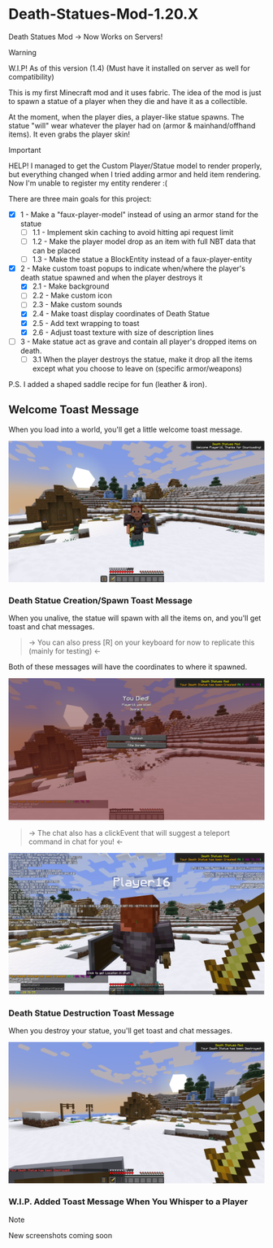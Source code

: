 # Death-Statues-Mod-1.20.X
Death Statues Mod -> Now Works on Servers!

> [!WARNING]
> W.I.P! As of this version (1.4) (Must have it installed on server as well for compatibility)

This is my first Minecraft mod and it uses fabric. The idea of the mod is just to spawn a statue of a player when they die and have it as a collectible.

At the moment, when the player dies, a player-like statue spawns. The statue "will" wear whatever the player had on (armor & mainhand/offhand items). It even grabs the player skin!

> [!IMPORTANT]
> HELP! I managed to get the Custom Player/Statue model to render properly, but everything changed when I tried adding armor and held item rendering. Now I'm unable to register my entity renderer :(

There are three main goals for this project:
- [x] 1 - Make a "faux-player-model" instead of using an armor stand for the statue
  - [ ] 1.1 - Implement skin caching to avoid hitting api request limit
  - [ ] 1.2 - Make the player model drop as an item with full NBT data that can be placed
  - [ ] 1.3 - Make the statue a BlockEntity instead of a faux-player-entity

- [x] 2 - Make custom toast popups to indicate when/where the player's death statue spawned and when the player destroys it
  - [x] 2.1 - Make background
  - [ ] 2.2 - Make custom icon
  - [ ] 2.3 - Make custom sounds
  - [x] 2.4 - Make toast display coordinates of Death Statue
  - [x] 2.5 - Add text wrapping to toast
  - [x] 2.6 - Adjust toast texture with size of description lines

- [ ] 3 - Make statue act as grave and contain all player's dropped items on death. 
  - [ ] 3.1 When the player destroys the statue, make it drop all the items except what you choose to leave on (specific armor/weapons)

P.S. I added a shaped saddle recipe for fun (leather & iron).

## Welcome Toast Message
When you load into a world, you'll get a little welcome toast message.

![Welcome Toast](images/welcome_toast.png)

### Death Statue Creation/Spawn Toast Message
When you unalive, the statue will spawn with all the items on, and you'll get toast and chat messages.

>-> You can also press [R] on your keyboard for now to replicate this (mainly for testing) <-

Both of these messages will have the coordinates to where it spawned.

![Statue Spawned Toast](images/statue_spawned.png)

>-> The chat also has a clickEvent that will suggest a teleport command in chat for you! <-

![Statue Spawned Chat](images/chat_clickEvent.png)

### Death Statue Destruction Toast Message
When you destroy your statue, you'll get toast and chat messages.

![Statue Destroyed](images/statue_destroyed.png)

### W.I.P. Added Toast Message When You Whisper to a Player
> [!NOTE]
> New screenshots coming soon
